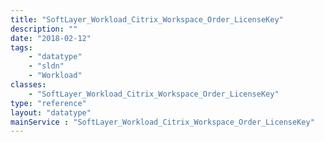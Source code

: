 ```yaml
---
title: "SoftLayer_Workload_Citrix_Workspace_Order_LicenseKey"
description: ""
date: "2018-02-12"
tags:
    - "datatype"
    - "sldn"
    - "Workload"
classes:
    - "SoftLayer_Workload_Citrix_Workspace_Order_LicenseKey"
type: "reference"
layout: "datatype"
mainService : "SoftLayer_Workload_Citrix_Workspace_Order_LicenseKey"
---
```

